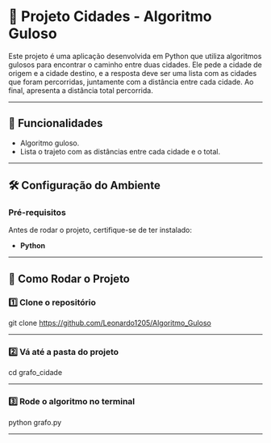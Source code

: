 # 🏦 Projeto Cidades - Algoritmo Guloso  

Este projeto é uma aplicação desenvolvida em Python que utiliza algoritmos gulosos para encontrar o caminho entre duas cidades. Ele pede a cidade de origem e a cidade destino, e a resposta deve ser uma lista com as cidades que foram percorridas, juntamente com a distância entre cada cidade. Ao final, apresenta a distância total percorrida.

---

## 📌 Funcionalidades  

- Algoritmo guloso.  
- Lista o trajeto com as distâncias entre cada cidade e o total.  

---

## 🛠️ Configuração do Ambiente  

###  Pré-requisitos  

Antes de rodar o projeto, certifique-se de ter instalado:  

- **Python** 
  
---

## 🚀 Como Rodar o Projeto

### 1️⃣ Clone o repositório

git clone https://github.com/Leonardo1205/Algoritmo_Guloso

---
### 2️⃣ Vá até a pasta do projeto

cd grafo_cidade

---
### 3️⃣ Rode o algoritmo no terminal

python grafo.py

---

